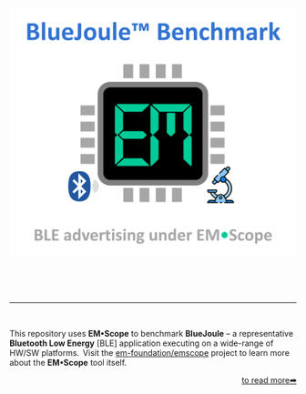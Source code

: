 <p align="center">
    <img src="docs/images/logo.png" alt="Logo" width="680">
</p>

<br>
<br>
<br>


---

<br>

This repository uses **EM&bull;Scope** to benchmark **BlueJoule** &ndash; a representative **Bluetooth Low Energy** [BLE] application executing on a wide-range of HW/SW platforms.&thinsp; Visit the [em-foundation/emscope](https://github.com/em-foundation/emscope) project to learn more about the **EM&bull;Scope** tool itself.

<p align="right">
  <a href="docs/ReadMore.md">to read more<b>&#x27a6;</b></a>
</p>
